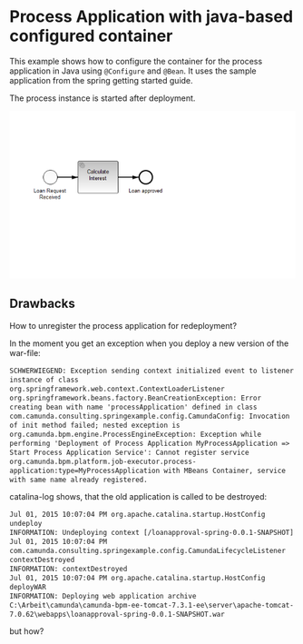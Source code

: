 Process Application with java-based configured container
========================================================

This example shows how to configure the container for the process application in Java using `@Configure` and `@Bean`.
It uses the sample application from the spring getting started guide.

The process instance is started after deployment.

![process definition](src/main/resources/loanApproval.png)

Drawbacks
---------

How to unregister the process application for redeployment?

In the moment you get an exception when you deploy a new version of the war-file:

    SCHWERWIEGEND: Exception sending context initialized event to listener instance of class org.springframework.web.context.ContextLoaderListener
    org.springframework.beans.factory.BeanCreationException: Error creating bean with name 'processApplication' defined in class com.camunda.consulting.springexample.config.CamundaConfig: Invocation of init method failed; nested exception is org.camunda.bpm.engine.ProcessEngineException: Exception while performing 'Deployment of Process Application MyProcessApplication => Start Process Application Service': Cannot register service org.camunda.bpm.platform.job-executor.process-application:type=MyProcessApplication with MBeans Container, service with same name already registered.

catalina-log shows, that the old application is called to be destroyed:

    Jul 01, 2015 10:07:04 PM org.apache.catalina.startup.HostConfig undeploy
    INFORMATION: Undeploying context [/loanapproval-spring-0.0.1-SNAPSHOT]
    Jul 01, 2015 10:07:04 PM com.camunda.consulting.springexample.config.CamundaLifecycleListener contextDestroyed
    INFORMATION: contextDestroyed
    Jul 01, 2015 10:07:04 PM org.apache.catalina.startup.HostConfig deployWAR
    INFORMATION: Deploying web application archive C:\Arbeit\camunda\camunda-bpm-ee-tomcat-7.3.1-ee\server\apache-tomcat-7.0.62\webapps\loanapproval-spring-0.0.1-SNAPSHOT.war

but how? 
    
